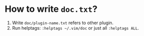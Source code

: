 # How to write `doc.txt`?

1. Write `doc/plugin-name.txt` refers to other plugin.
2. Run helptags: `:helptags ~/.vim/doc` or just all `:helptags ALL`.
